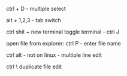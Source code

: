 ctrl + D - multiple select

alt + 1,2,3 - tab switch

ctrl shit ~ new terminal
toggle terminal - ctrl J

open file from explorer:
ctrl P - enter file name

ctrl alt - not on linux - multiple line edit

ctrl \ duplicate file edit
